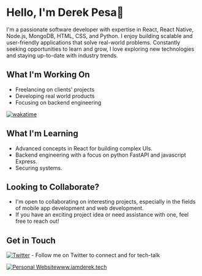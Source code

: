 # Hello, I'm Derek Pesa👋

I'm a passionate software developer with expertise in React, React Native, Node.js, MongoDB, HTML, CSS, and Python. I enjoy building scalable and user-friendly applications that solve real-world problems. Constantly seeking opportunities to learn and grow, I love exploring new technologies and staying up-to-date with industry trends.

## What I'm Working On

<!-- - Currently developing a React Native mobile app for task management. -->
- Freelancing on clients' projects
- Developing real world products
- Focusing on backend engineering
<!-- - Contributing to open-source projects to collaborate with the community. -->
[![wakatime](https://wakatime.com/badge/user/c9237066-75b2-4230-87f6-f0cc423550d0.svg)](https://wakatime.com/@c9237066-75b2-4230-87f6-f0cc423550d0)

## What I'm Learning

- Advanced concepts in React for building complex UIs.
- Backend engineering with a focus on python FastAPI and javascript Express.
- Securing systems.
<!-- - Diving into data analysis and visualization using Python. -->

## Looking to Collaborate?

- I'm open to collaborating on interesting projects, especially in the fields of mobile app development and web development.
- If you have an exciting project idea or need assistance with one, feel free to reach out!

## Get in Touch

<!-- [![Twitter](https://img.icons8.com/color/48/000000/twitter--v2.png), @itsDevDerek](https://twitter.com/itsdevderek) -->
[![Twitter](https://raw.githubusercontent.com/twitter/twemoji/master/svg/twitter.svg)](https://twitter.com/itsDevDerek) - Follow me on Twitter to connect and for tech-talk
<!-- [![LinkedIn](https://img.icons8.com/color/48/000000/linkedin.png)](https://www.linkedin.com/in/your-profile) -->
[![Personal Website](https://img.icons8.com/color/48/000000/domain--v1.png)](https://www.iamderek.tech)www.iamderek.tech

